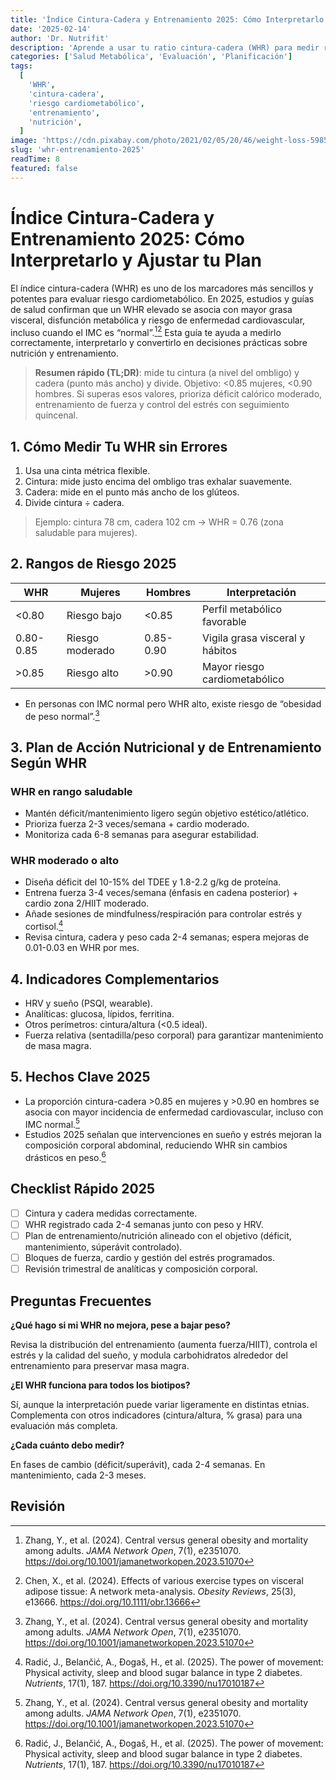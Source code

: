 ```yaml
---
title: 'Índice Cintura-Cadera y Entrenamiento 2025: Cómo Interpretarlo y Ajustar tu Plan'
date: '2025-02-14'
author: 'Dr. Nutrifit'
description: 'Aprende a usar tu ratio cintura-cadera (WHR) para medir riesgo cardiometabólico y personalizar nutrición y entrenamiento.'
categories: ['Salud Metabólica', 'Evaluación', 'Planificación']
tags:
  [
    'WHR',
    'cintura-cadera',
    'riesgo cardiometabólico',
    'entrenamiento',
    'nutrición',
  ]
image: 'https://cdn.pixabay.com/photo/2021/02/05/20/46/weight-loss-5985844_1280.jpg'
slug: 'whr-entrenamiento-2025'
readTime: 8
featured: false
---
```


# Índice Cintura-Cadera y Entrenamiento 2025: Cómo Interpretarlo y Ajustar tu Plan

El índice cintura-cadera (WHR) es uno de los marcadores más sencillos y potentes para evaluar riesgo cardiometabólico. En 2025, estudios y guías de salud confirman que un WHR elevado se asocia con mayor grasa visceral, disfunción metabólica y riesgo de enfermedad cardiovascular, incluso cuando el IMC es “normal”.[^1][^2] Esta guía te ayuda a medirlo correctamente, interpretarlo y convertirlo en decisiones prácticas sobre nutrición y entrenamiento.

> **Resumen rápido (TL;DR)**: mide tu cintura (a nivel del ombligo) y cadera (punto más ancho) y divide. Objetivo: <0.85 mujeres, <0.90 hombres. Si superas esos valores, prioriza déficit calórico moderado, entrenamiento de fuerza y control del estrés con seguimiento quincenal.

## 1. Cómo Medir Tu WHR sin Errores

1. Usa una cinta métrica flexible.
2. Cintura: mide justo encima del ombligo tras exhalar suavemente.
3. Cadera: mide en el punto más ancho de los glúteos.
4. Divide cintura ÷ cadera.

> Ejemplo: cintura 78 cm, cadera 102 cm → WHR = 0.76 (zona saludable para mujeres).

## 2. Rangos de Riesgo 2025

| WHR       | Mujeres         | Hombres   | Interpretación                  |
| --------- | --------------- | --------- | ------------------------------- |
| <0.80     | Riesgo bajo     | <0.85     | Perfil metabólico favorable     |
| 0.80-0.85 | Riesgo moderado | 0.85-0.90 | Vigila grasa visceral y hábitos |
| >0.85     | Riesgo alto     | >0.90     | Mayor riesgo cardiometabólico   |

- En personas con IMC normal pero WHR alto, existe riesgo de “obesidad de peso normal”.[^1]

## 3. Plan de Acción Nutricional y de Entrenamiento Según WHR

### WHR en rango saludable

- Mantén déficit/mantenimiento ligero según objetivo estético/atlético.
- Prioriza fuerza 2-3 veces/semana + cardio moderado.
- Monitoriza cada 6-8 semanas para asegurar estabilidad.

### WHR moderado o alto

- Diseña déficit del 10-15% del TDEE y 1.8-2.2 g/kg de proteína.
- Entrena fuerza 3-4 veces/semana (énfasis en cadena posterior) + cardio zona 2/HIIT moderado.
- Añade sesiones de mindfulness/respiración para controlar estrés y cortisol.[^3]
- Revisa cintura, cadera y peso cada 2-4 semanas; espera mejoras de 0.01-0.03 en WHR por mes.

## 4. Indicadores Complementarios

- HRV y sueño (PSQI, wearable).
- Analíticas: glucosa, lípidos, ferritina.
- Otros perímetros: cintura/altura (<0.5 ideal).
- Fuerza relativa (sentadilla/peso corporal) para garantizar mantenimiento de masa magra.

## 5. Hechos Clave 2025

- La proporción cintura-cadera >0.85 en mujeres y >0.90 en hombres se asocia con mayor incidencia de enfermedad cardiovascular, incluso con IMC normal.[^1]
- Estudios 2025 señalan que intervenciones en sueño y estrés mejoran la composición corporal abdominal, reduciendo WHR sin cambios drásticos en peso.[^3]

## Checklist Rápido 2025

- [ ] Cintura y cadera medidas correctamente.
- [ ] WHR registrado cada 2-4 semanas junto con peso y HRV.
- [ ] Plan de entrenamiento/nutrición alineado con el objetivo (déficit, mantenimiento, súperávit controlado).
- [ ] Bloques de fuerza, cardio y gestión del estrés programados.
- [ ] Revisión trimestral de analíticas y composición corporal.

## Preguntas Frecuentes

**¿Qué hago si mi WHR no mejora, pese a bajar peso?**

Revisa la distribución del entrenamiento (aumenta fuerza/HIIT), controla el estrés y la calidad del sueño, y modula carbohidratos alrededor del entrenamiento para preservar masa magra.

**¿El WHR funciona para todos los biotipos?**

Sí, aunque la interpretación puede variar ligeramente en distintas etnias. Complementa con otros indicadores (cintura/altura, % grasa) para una evaluación más completa.

**¿Cada cuánto debo medir?**

En fases de cambio (déficit/superávit), cada 2-4 semanas. En mantenimiento, cada 2-3 meses.

## Revisión

[^1]: Zhang, Y., et al. (2024). Central versus general obesity and mortality among adults. _JAMA Network Open_, 7(1), e2351070. https://doi.org/10.1001/jamanetworkopen.2023.51070
[^2]: Chen, X., et al. (2024). Effects of various exercise types on visceral adipose tissue: A network meta-analysis. _Obesity Reviews_, 25(3), e13666. https://doi.org/10.1111/obr.13666
[^3]: Radić, J., Belančić, A., Đogaš, H., et al. (2025). The power of movement: Physical activity, sleep and blood sugar balance in type 2 diabetes. _Nutrients_, 17(1), 187. https://doi.org/10.3390/nu17010187
